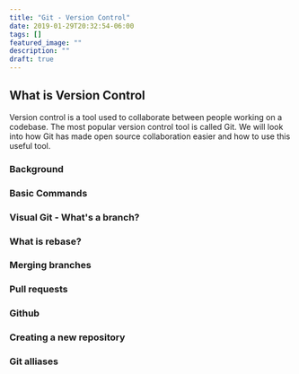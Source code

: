 ```yaml
---
title: "Git - Version Control"
date: 2019-01-29T20:32:54-06:00
tags: []
featured_image: ""
description: ""
draft: true
---
```


## What is Version Control

Version control is a tool used to collaborate between people working on a codebase. The most popular version control tool is called Git. We will look into how Git has made open source collaboration easier and how to use this useful tool.

### Background

### Basic Commands

### Visual Git - What's a branch?

### What is rebase?

### Merging branches

### Pull requests

### Github

### Creating a new repository

### Git alliases





